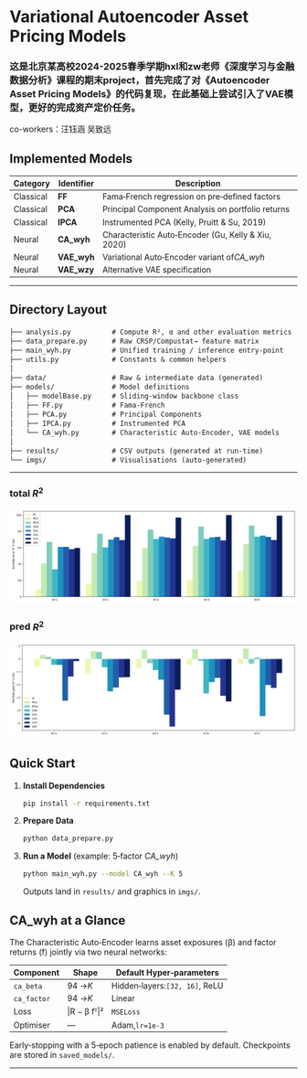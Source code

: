 # Variational Autoencoder Asset Pricing Models

### 这是北京某高校2024-2025春季学期hxl和zw老师《深度学习与金融数据分析》课程的期末project，首先完成了对《Autoencoder Asset Pricing Models》的代码复现，在此基础上尝试引入了VAE模型，更好的完成资产定价任务。

co-workers：汪钰涵 吴致远

## Implemented Models


| Category  | Identifier   | Description                                          |
| --------- | ------------ | ---------------------------------------------------- |
| Classical | **FF**       | Fama‑French regression on pre‑defined factors      |
| Classical | **PCA**      | Principal Component Analysis on portfolio returns    |
| Classical | **IPCA**     | Instrumented PCA (Kelly, Pruitt & Su, 2019)          |
| Neural    | **CA\_wyh**  | Characteristic Auto‑Encoder (Gu, Kelly & Xiu, 2020) |
| Neural    | **VAE\_wyh** | Variational Auto‑Encoder variant of*CA\_wyh*        |
| Neural    | **VAE\_wzy** | Alternative VAE specification                        |

---

## Directory Layout

```text
├── analysis.py          # Compute R², α and other evaluation metrics
├── data_prepare.py      # Raw CRSP/Compustat→ feature matrix
├── main_wyh.py          # Unified training / inference entry‑point
├── utils.py             # Constants & common helpers
│
├── data/                # Raw & intermediate data (generated)
├── models/              # Model definitions
│   ├── modelBase.py     # Sliding‑window backbone class
│   ├── FF.py            # Fama‑French
│   ├── PCA.py           # Principal Components
│   ├── IPCA.py          # Instrumented PCA
│   └── CA_wyh.py        # Characteristic Auto‑Encoder, VAE models
│
├── results/             # CSV outputs (generated at run‑time)
└── imgs/                # Visualisations (auto‑generated)
```

---

### total $R^2$
![total](imgs/total_R2.png)

### pred $R^2$ 
![pred $R^2$](imgs/pred_R2.png)

## Quick Start

1. **Install Dependencies**

   ```bash
   pip install -r requirements.txt
   ```
2. **Prepare Data**

   ```bash
   python data_prepare.py
   ```
3. **Run a Model** (example: 5‑factor *CA\_wyh*)

   ```bash
   python main_wyh.py --model CA_wyh --K 5
   ```

   Outputs land in `results/` and graphics in `imgs/`.

## CA\_wyh at a Glance

The Characteristic Auto‑Encoder learns asset exposures (β) and factor returns (f) jointly via two neural networks:


| Component   | Shape             | Default Hyper‑parameters       |
| ----------- | ----------------- | ------------------------------- |
| `ca_beta`   | 94 →*K*          | Hidden‑layers:`[32, 16]`, ReLU |
| `ca_factor` | 94 →*K*          | Linear                          |
| Loss        | \|R − β fᵀ\|² | `MSELoss`                       |
| Optimiser   | —                | Adam,`lr=1e‑3`                 |

Early‑stopping with a 5‑epoch patience is enabled by default. Checkpoints are stored in `saved_models/`.

---
